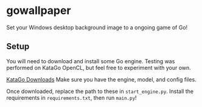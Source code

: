 # gowallpaper
Set your Windows desktop background image to a ongoing game of Go!

## Setup
You will need to download and install some Go engine. Testing was performed on KataGo OpenCL, but feel free to
experiment with your own.

[KataGo Downloads](https://github.com/lightvector/KataGo/releases)
Make sure you have the engine, model, and config files.

Once downloaded, replace the path to these in `start_engine.py`.
Install the requirements in `requirements.txt`, then run `main.py`!
